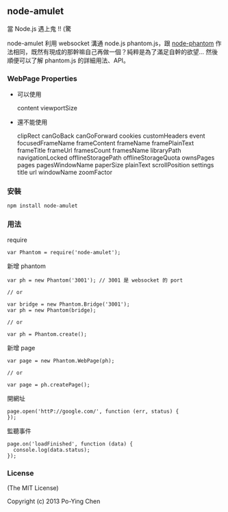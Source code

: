 ## node-amulet

當 Node.js 遇上鬼 !! (驚

node-amulet 利用 websocket 溝通 node.js phantom.js，跟 [node-phantom](https://github.com/alexscheelmeyer/node-phantom) 作法相同，既然有現成的那幹嘛自己再做一個？純粹是為了滿足自幹的欲望... 然後順便可以了解 phantom.js 的詳細用法、API。

### WebPage Properties

* 可以使用

    content viewportSize

* 還不能使用

    clipRect canGoBack canGoForward cookies customHeaders event focusedFrameName frameContent frameName framePlainText frameTitle frameUrl framesCount framesName libraryPath navigationLocked offlineStoragePath offlineStorageQuota ownsPages pages pagesWindowName paperSize plainText scrollPosition settings title url windowName zoomFactor

### 安裝

    npm install node-amulet

### 用法

require

    var Phantom = require('node-amulet');

新增 phantom

    var ph = new Phantom('3001'); // 3001 是 websocket 的 port

    // or
    
    var bridge = new Phantom.Bridge('3001');
    var ph = new Phantom(bridge);

    // or

    var ph = Phantom.create();

新增 page

    var page = new Phantom.WebPage(ph);

    // or

    var page = ph.createPage();

開網址

    page.open('httP://google.com/', function (err, status) {
    });

監聽事件

    page.on('loadFinished', function (data) {
      console.log(data.status);
    });

### License

(The MIT License)

Copyright (c) 2013 Po-Ying Chen
